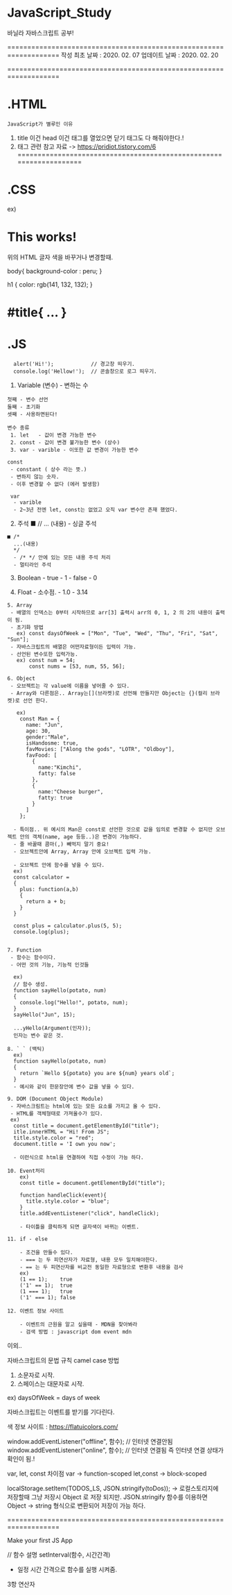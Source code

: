 # JavaScript_Study
바닐라 자바스크립트 공부!

===================================================================
작성 최초 날짜 : 2020. 02. 07
업데이트 날짜 : 2020. 02. 20

===================================================================


 .HTML
===================================================================

    JavaScript가 별루인 이유
 1. title 이건 head 이건 태그를 열었으면 닫기 태그도 다 해줘야한다.!
 2. 태그 관련 참고 자료
  -> https://pridiot.tistory.com/6
===================================================================


.CSS
===================================================================
 
 ex) 
 <body> </body>
 <h1 id="title">This works!</h1>
 위의 HTML 글자 색을 바꾸거나 변경할때.

body{
    background-color : peru;
}

h1 {
    color: rgb(141, 132, 132);
}

#title{ ... }
===================================================================




 .JS
===================================================================

      alert('Hi!');            // 경고창 띄우기.
      console.log('Hellow!');  // 콘솔창으로 로그 띄우기.

   1.  Variable (변수)
    - 변하는 수

    첫째 - 변수 선언 
    둘째 - 초기화
    셋째 - 사용하면된다!

    변수 종류
     1. let   - 값이 변경 가능한 변수
     2. const - 값이 변경 불가능한 변수 (상수) 
     3. var - varible - 이또한 값 변경이 가능한 변수

    const
     - constant ( 상수 라는 뜻.)
     - 변하지 않는 숫자.
     - 이후 변경할 수 없다 (에러 발생함)

     var
      - varible
      - 2~3년 전엔 let, const는 없었고 오직 var 변수만 존재 했었다.

   2. 주석
    ■ // ... (내용)  - 싱글 주석

    ■ /*       
      ...(내용)  
      */   
      - /* */ 안에 있는 모든 내용 주석 처리
      - 멀티라인 주석

   3. Boolean
    - true - 1
    - false - 0

   4. Float
    - 소수점.
    - 1.0
    - 3.14

    5. Array
     - 배열의 인덱스는 0부터 시작하므로 arr[3] 출력시 arr의 0, 1, 2 의 2의 내용이 출력이 됨.
     - 초기화 방법 
       ex) const daysOfWeek = ["Mon", "Tue", "Wed", "Thu", "Fri", "Sat", "Sun"];
     - 자바스크립트의 배열은 어떤자료형이든 입력이 가능.
     - 선언된 변수또한 입력가능.
       ex) const num = 54;
           const nums = [53, num, 55, 56];   

    6. Object
     - 오브젝트는 각 value에 이름을 넣어줄 수 있다. 
     - Array와 다른점은.. Array는[](브라켓)로 선언해 만들지만 Object는 {}(컬리 브라켓)로 선언 한다.

       ex)
        const Man = {
          name: "Jun",
          age: 30,
          gender:"Male",
          isHandosme: true,
          favMovies: ["Along the gods", "LOTR", "Oldboy"],
          favFood: [
            {
              name:"Kimchi", 
              fatty: false
            }, 
            {
              name:"Cheese burger", 
              fatty: true
            }
          ]
        };

      - 특이점.. 위 예시의 Man은 const로 선언한 것으로 값을 임의로 변경할 수 없지만 오브젝트 안의 객체(name, age 등등..)은 변경이 가능하다.
      - 줄 바꿀때 콤마(,) 빼먹지 말기 중요!
      - 오브젝트안에 Array, Array 안에 오브젝트 입력 가능.

      - 오브젝트 안에 함수를 넣을 수 있다.
      ex)
      const calculator =
      {
        plus: function(a,b)
        {
          return a + b;
        }
      }

      const plus = calculator.plus(5, 5);
      console.log(plus);


    7. Function 
     - 함수는 함수이다.
     - 어떤 것의 기능, 기능적 인것들

      ex)
      // 함수 생성.
      function sayHello(potato, num)
      {
        console.log("Hello!", potato, num);
      }
      sayHello("Jun", 15);  

      ...yHello(Argument(인자));
      인자는 변수 같은 것.

    8. ` ` (백틱)
      ex)
      function sayHello(potato, num)
      {
        return `Hello ${potato} you are ${num} years old`;
      }
      - 예시와 같이 한문장안에 변수 값을 넣을 수 있다.
      
    9. DOM (Document Object Module)    
     - 자바스크림트는 html에 있는 모든 요소를 가지고 올 수 있다.
     - HTML를 객체형태로 가져올수가 있다.
     ex) 
      const title = document.getElementById("title");
      itle.innerHTML = "Hi! From JS";
      title.style.color = "red";
      document.title = 'I own you now';

      - 이런식으로 html을 연결하여 직접 수정이 가능 하다.

    10. Event처리
        ex)
        const title = document.getElementById("title");

        function handleClick(event){
          title.style.color = "blue";
        }
        title.addEventListener("click", handleClick);

        - 타이틀을 클릭하게 되면 글자색이 바뀌는 이벤트.

    11. if - else
      
        - 조건을 만들수 있다.
        - === 는 두 피연산자가 자료형, 내용 모두 일치해야한다.
        - == 는 두 피연산자를 비교전 동일한 자료형으로 변환후 내용을 검사
        ex)
        (1 == 1);    true
        ('1' == 1);  true
        (1 === 1);   true
        ('1' === 1); false

    12. 이벤트 정보 사이트

        - 이벤트의 근원을 알고 싶을때 - MDN을 찾아봐라
        - 검색 방법 : javascript dom event mdn



이외..

자바스크립트의 문법 규칙
 camel case 방법
 1. 소문자로 시작.
 2. 스페이스는 대문자로 시작.

 ex) daysOfWeek = days of week

자바스크립트는 이벤트를 받기를 기다린다.

색 정보 사이트 : https://flatuicolors.com/

window.addEventListener("offline", 함수); // 인터넷 연결안됨
window.addEventListener("online", 함수);  // 인터넷 연결됨
즉 인터넷 연결 상태가 확인이 됨.!


var, let, const 차이점
 var -> function-scoped
 let,const -> block-scoped


 localStorage.setItem(TODOS_LS, JSON.stringify(toDos));
  -> 로컬스토리지에 저장할때 그냥 저장시 Object 로 저장 되지만.
     JSON.stringify 함수를 이용하면 Object -> string 형식으로 변환되어 저장이 가능 하다.

===================================================================


Make your first JS App 

// 함수 설명
setInterval(함수, 시간간격)
 - 일정 시간 간격으로 함수를 실행 시켜줌.

 3항 연산자
 



